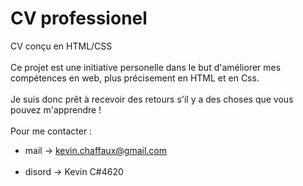 # CV professionel 
CV conçu en HTML/CSS <br><br>
Ce projet est une initiative personelle dans le but d'améliorer mes compétences en web, plus précisement en HTML et en Css.<br><br>
Je suis donc prêt à recevoir des retours s'il y a des choses que vous pouvez m'apprendre !<br><br>
Pour me contacter : <br>
- mail -> kevin.chaffaux@gmail.com<br><br>
- disord ->  Kevin C#4620
